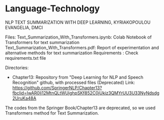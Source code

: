 # Language-Technology
NLP TEXT SUMMARIZATION WITH DEEP LEARNING, KYRIAKOPOULOU EVANGELIA, DMCI

Files: 
Text_Summarization_With_Transformers.ipynb: Colab Notebook of Transformers for text summarization
Text_Summarization_With_Transformers.pdf: Report of experimentation and alternative methods for text summarization
Requirements : Check requirements.txt file 

Directories:

- Chapter13: Repository from "Deep Learning for NLP and Speech Recognition" github, with processed files (Deprecated)
  Link: https://github.com/SpringerNLP/Chapter13?fbclid=IwAR0lj12MtnQLtWUjghpSKf852C0jUkiz3QMYrUU3U33NyNdsdg2UruKa48A

The codes from the Springer Book/Chapter13 are deprecated, so we used Transformers method for Text Summarization.
